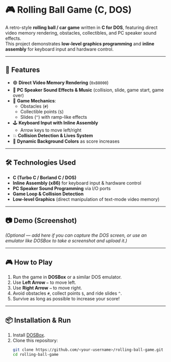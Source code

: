 # 🎮 Rolling Ball Game (C, DOS)

A retro-style **rolling ball / car game** written in **C for DOS**, featuring direct video memory rendering, obstacles, collectibles, and PC speaker sound effects.  
This project demonstrates **low-level graphics programming** and **inline assembly** for keyboard input and hardware control.  

---

## 🚀 Features
- 🟢 **Direct Video Memory Rendering** (`0xB8000`)  
- 🎵 **PC Speaker Sound Effects & Music** (collision, slide, game start, game over)  
- 🎯 **Game Mechanics**:  
  - Obstacles (`#`)  
  - Collectible points (`$`)  
  - Slides (`^`) with ramp-like effects  
- 🕹️ **Keyboard Input with Inline Assembly**  
  - Arrow keys to move left/right  
- 💥 **Collision Detection & Lives System**  
- 🌈 **Dynamic Background Colors** as score increases  

---

## 🛠️ Technologies Used
- **C (Turbo C / Borland C / DOS)**  
- **Inline Assembly (x86)** for keyboard input & hardware control  
- **PC Speaker Sound Programming** via I/O ports  
- **Game Loop & Collision Detection**  
- **Low-level Graphics** (direct manipulation of text-mode video memory)  

---

## 📷 Demo (Screenshot)
*(Optional — add here if you can capture the DOS screen, or use an emulator like DOSBox to take a screenshot and upload it.)*

---

## 🎮 How to Play
1. Run the game in **DOSBox** or a similar DOS emulator.  
2. Use **Left Arrow** `←` to move left.  
3. Use **Right Arrow** `→` to move right.  
4. Avoid obstacles `#`, collect points `$`, and ride slides `^`.  
5. Survive as long as possible to increase your score!  

---

## 📦 Installation & Run
1. Install [DOSBox](https://www.dosbox.com/).  
2. Clone this repository:
   ```bash
   git clone https://github.com/<your-username>/rolling-ball-game.git
   cd rolling-ball-game
